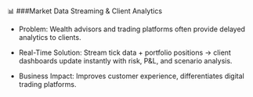 📊 ###Market Data Streaming & Client Analytics

* Problem: Wealth advisors and trading platforms often provide delayed analytics to clients.

* Real-Time Solution: Stream tick data + portfolio positions → client dashboards update instantly with risk, P&L, and scenario analysis.

* Business Impact: Improves customer experience, differentiates digital trading platforms.
